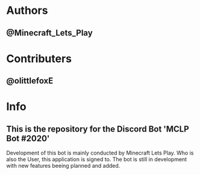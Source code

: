 ##
# Authors
## @Minecraft_Lets_Play
# Contributers
## @olittlefoxE
# Info
## This is the repository for the Discord Bot 'MCLP Bot #2020'
Development of this bot is mainly conducted by Minecraft Lets Play.
Who is also the User, this application is signed to.
The bot is still in development with new features beeing planned and added.
